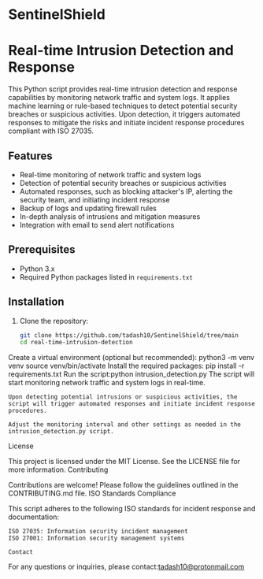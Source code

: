 # SentinelShield

# Real-time Intrusion Detection and Response

This Python script provides real-time intrusion detection and response capabilities by monitoring network traffic and system logs. It applies machine learning or rule-based techniques to detect potential security breaches or suspicious activities. Upon detection, it triggers automated responses to mitigate the risks and initiate incident response procedures compliant with ISO 27035.

## Features

- Real-time monitoring of network traffic and system logs
- Detection of potential security breaches or suspicious activities
- Automated responses, such as blocking attacker's IP, alerting the security team, and initiating incident response
- Backup of logs and updating firewall rules
- In-depth analysis of intrusions and mitigation measures
- Integration with email to send alert notifications

## Prerequisites

- Python 3.x
- Required Python packages listed in `requirements.txt`

## Installation

1. Clone the repository:

   ```bash
   git clone https://github.com/tadash10/SentinelShield/tree/main
   cd real-time-intrusion-detection
Create a virtual environment (optional but recommended): 
python3 -m venv venv
source venv/bin/activate
Install the required packages:
pip install -r requirements.txt
Run the script:python intrusion_detection.py
    The script will start monitoring network traffic and system logs in real-time.

    Upon detecting potential intrusions or suspicious activities, the script will trigger automated responses and initiate incident response procedures.

    Adjust the monitoring interval and other settings as needed in the intrusion_detection.py script.

License

This project is licensed under the MIT License. See the LICENSE file for more information.
Contributing

Contributions are welcome! Please follow the guidelines outlined in the CONTRIBUTING.md file.
ISO Standards Compliance

This script adheres to the following ISO standards for incident response and documentation:

    ISO 27035: Information security incident management
    ISO 27001: Information security management systems
    
    Contact

For any questions or inquiries, please contact:tadash10@protonmail.com
    


